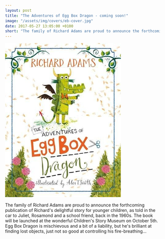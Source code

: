 ```yaml
---
layout: post
title: "The Adventures of Egg Box Dragon - coming soon!"
image: "/assets/img/covers/eb-cover.jpg"
date: 2017-05-27 13:05:00 +0100
short: "The family of Richard Adams are proud to announce the forthcoming publication of Richard's wonderful story for younger children"
---
```


![Egg Box Dragon Book Cover](/assets/img/covers/eb-cover.jpg)

The family of Richard Adams are proud to announce the forthcoming publication of Richard's delightful story for younger children, as told in the car to Juliet, Rosamond and a school friend, back in the 1960s. The book will be launched at the wonderful Children's Story Museum on October 5th. Egg Box Dragon is mischievous and a bit of a liability, but he's brilliant at finding lost objects, just not so good at controlling his fire-breathing...